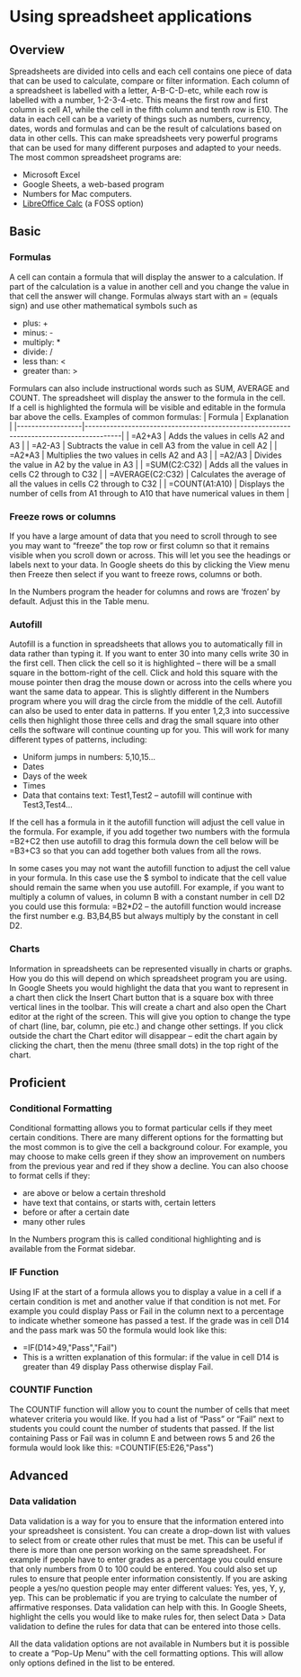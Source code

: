 # Using spreadsheet applications

## Overview
Spreadsheets are divided into cells and each cell contains one piece of data that can be used to calculate, compare or filter information. Each column of a spreadsheet is labelled with a letter, A-B-C-D-etc, while each row is labelled with a number, 1-2-3-4-etc. This means the first row and first column is cell A1, while the cell in the fifth column and tenth row is E10. The data in each cell can be a variety of things such as numbers, currency, dates, words and formulas and can be the result of calculations based on data in other cells. This can make spreadsheets very powerful programs that can be used for many different purposes and adapted to your needs. The most common spreadsheet programs are: 
-	Microsoft Excel  
-	Google Sheets, a web-based program 
-	Numbers for Mac computers.  
-	[LibreOffice Calc](https://www.libreoffice.org/discover/calc/) (a FOSS option)

## Basic 
### Formulas 
A cell can contain a formula that will display the answer to a calculation. If part of the calculation is a value in another cell and you change the value in that cell the answer will change. Formulas always start with an = (equals sign) and use other mathematical symbols such as
-	plus: +
-	minus: -
-	multiply: * 
-	divide: /
-	less than: <
-	greater than: >

Formulars can also include instructional words such as SUM, AVERAGE and COUNT. The spreadsheet will display the answer to the formula in the cell. If a cell is highlighted the formula will be visible and editable in the formula bar above the cells. Examples of common formulas:
| Formula          | Explanation                                                                            |
|------------------|----------------------------------------------------------------------------------------|
| =A2+A3           | Adds the values in cells A2 and A3                                                     |
| =A2-A3           | Subtracts the value in cell A3 from the value in cell A2                               |
| =A2*A3           | Multiplies the two values in cells A2 and A3                                           |
| =A2/A3           | Divides the value in A2 by the value in A3                                             |
| =SUM(C2:C32)     | Adds all the values in cells C2 through to C32                                         |
| =AVERAGE(C2:C32) | Calculates the average of all the values in cells C2 through to C32                    |
| =COUNT(A1:A10)   | Displays the number of cells from A1 through to A10 that have numerical values in them |

### Freeze rows or columns
If you have a large amount of data that you need to scroll through to see you may want to “freeze” the top row or first column so that it remains visible when you scroll down or across. This will let you see the headings or labels next to your data. In Google sheets do this by clicking the View menu then Freeze then select if you want to freeze rows, columns or both. 

In the Numbers program the header for columns and rows are ‘frozen’ by default. Adjust this in the Table menu.

### Autofill
Autofill is a function in spreadsheets that allows you to automatically fill in data rather than typing it. If you want to enter 30 into many cells write 30 in the first cell. Then click the cell so it is highlighted – there will be a small square in the bottom-right of the cell. Click and hold this square with the mouse pointer then drag the mouse down or across into the cells where you want the same data to appear. This is slightly different in the Numbers program where you will drag the circle from the middle of the cell.
Autofill can also be used to enter data in patterns. If you enter 1,2,3 into successive cells then highlight those three cells and drag the small square into other cells the software will continue counting up for you. This will work for many different types of patterns, including:
-	Uniform jumps in numbers: 5,10,15…
-	Dates
-	Days of the week
-	Times 
-	Data that contains text: Test1,Test2 – autofill will continue with Test3,Test4…

If the cell has a formula in it the autofill function will adjust the cell value in the formula. For example, if you add together two numbers with the formula =B2+C2 then use autofill to drag this formula down the cell below will be =B3+C3 so that you can add together both values from all the rows.   

In some cases you may not want the autofill function to adjust the cell value in your formula. In this case use the $ symbol to indicate that the cell value should remain the same when you use autofill. For example, if you want to multiply a column of values, in column B with a constant number in cell D2 you could use this formula: =B2*$D$2 – the autofill function would increase the first number e.g. B3,B4,B5 but always multiply by the constant in cell D2.   

### Charts
Information in spreadsheets can be represented visually in charts or graphs. How you do this will depend on which spreadsheet program you are using. In Google Sheets you would highlight the data that you want to represent in a chart then click the Insert Chart button that is a square box with three vertical lines in the toolbar. This will create a chart and also open the Chart editor at the right of the screen. This will give you option to change the type of chart (line, bar, column, pie etc.) and change other settings. If you click outside the chart the Chart editor will disappear – edit the chart again by clicking the chart, then the menu (three small dots) in the top right of the chart.    

## Proficient
### Conditional Formatting
Conditional formatting allows you to format particular cells if they meet certain conditions. There are many different options for the formatting but the most common is to give the cell a background colour. For example, you may choose to make cells green if they show an improvement on numbers from the previous year and red if they show a decline. You can also choose to format cells if they:
-	are above or below a certain threshold
-	have text that contains, or starts with, certain letters 
-	before or after a certain date
-	many other rules

In the Numbers program this is called conditional highlighting and is available from the Format sidebar.

### IF Function
Using IF at the start of a formula allows you to display a value in a cell if a certain condition is met and another value if that condition is not met. For example you could display Pass or Fail in the column next to a percentage to indicate whether someone has passed a test. If the grade was in cell D14 and the pass mark was 50 the formula would look like this: 
-	=IF(D14>49,"Pass","Fail")    
-	This is a written explanation of this formular: if the value in cell D14 is greater than 49 display Pass otherwise display Fail.

### COUNTIF Function
The COUNTIF function will allow you to count the number of cells that meet whatever criteria you would like. If you had a list of “Pass” or “Fail” next to students you could count the number of students that passed. If the list containing Pass or Fail was in column E and between rows 5 and 26 the formula would look like this: =COUNTIF(E5:E26,"Pass") 


## Advanced
### Data validation
Data validation is a way for you to ensure that the information entered into your spreadsheet is consistent. You can create a drop-down list with values to select from or create other rules that must be met. This can be useful if there is more than one person working on the same spreadsheet. For example if people have to enter grades as a percentage you could ensure that only numbers from 0 to 100 could be entered. You could also set up rules to ensure that people enter information consistently. If you are asking people a yes/no question people may enter different values: Yes, yes, Y, y, yep. This can be problematic if you are trying to calculate the number of affirmative responses. Data validation can help with this. In Google Sheets, highlight the cells you would like to make rules for, then select Data > Data validation to define the rules for data that can be entered into those cells.    

All the data validation options are not available in Numbers but it is possible to create a “Pop-Up Menu” with the cell formatting options. This will allow only options defined in the list to be entered. 




